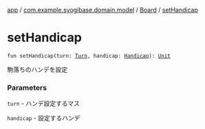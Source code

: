 [app](../../index.md) / [com.example.syogibase.domain.model](../index.md) / [Board](index.md) / [setHandicap](./set-handicap.md)

# setHandicap

`fun setHandicap(turn: `[`Turn`](../../com.example.syogibase.domain.value/-turn/index.md)`, handicap: `[`Handicap`](../../com.example.syogibase.domain.value/-handicap/index.md)`): `[`Unit`](https://kotlinlang.org/api/latest/jvm/stdlib/kotlin/-unit/index.html)

駒落ちのハンデを設定

### Parameters

`turn` - ハンデ設定するマス

`handicap` - 設定するハンデ
